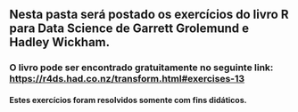 ## Nesta pasta será postado os exercícios do livro R para Data Science de Garrett Grolemund e Hadley Wickham.

### O livro pode ser encontrado gratuitamente no seguinte link: https://r4ds.had.co.nz/transform.html#exercises-13

#### Estes exercícios foram resolvidos somente com fins didáticos.
